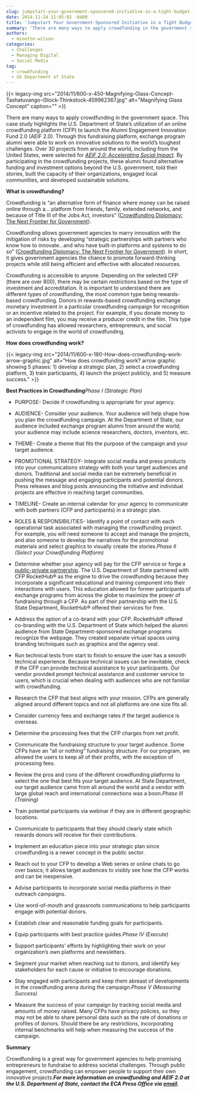 ```yaml
---
slug: jumpstart-your-government-sponsored-initiative-in-a-tight-budget-climate-try-crowdfunding
date: 2014-11-24 11:05:02 -0400
title: 'Jumpstart Your Government-Sponsored Initiative in a Tight Budget Climate: Try Crowdfunding'
summary: 'There are many ways to apply crowdfunding in the government space. This case study highlights the U.S. Department of State’s utilization of an online crowdfunding platform (CFP) to launch the Alumni Engagement Innovation Fund 2.0 (AEIF 2.0). Through this fundraising platform, exchange program alumni were able to work on innovative solutions to the world’s toughest'
authors:
  - minette-wilson
categories:
  - Challenges
  - Managing Digital
  - Social Media
tag:
  - crowdfunding
  - US Department of State
---
```


{{< legacy-img src="2014/11/600-x-450-Magnifying-Glass-Concept-Tashatuvango-iStock-Thinkstock-459962367.jpg" alt="Magnifying Glass Concept" caption="" >}} 

There are many ways to apply crowdfunding in the government space. This case study highlights the U.S. Department of State’s utilization of an online crowdfunding platform (CFP) to launch the Alumni Engagement Innovation Fund 2.0 (AEIF 2.0). Through this fundraising platform, exchange program alumni were able to work on innovative solutions to the world’s toughest challenges. Over 30 projects from around the world, including from the United States, were selected for [_AEIF 2.0: Accelerating Social Impact_](http://www.rockethub.com/projects/partner/socialimpact)_._ By participating in the crowdfunding projects, these alumni found alternative funding and investment options beyond the U.S. government, told their stories, built the capacity of their organizations, engaged local communities, and developed sustainable solutions.

**What is crowdfunding?**

Crowdfunding is “an alternative form of finance where money can be raised online through a… platform from friends, family, extended networks, and because of Title III of the Jobs Act, investors” ([Crowdfunding Diplomacy: The Next Frontier for Government](http://www.diplomaticourier.com/news/topics/diplomacy/2033-crowdfunding-diplomacy-the-next-frontier-for-government)).

Crowdfunding allows government agencies to marry innovation with the mitigation of risks by developing “strategic partnerships with partners who know how to innovate…and who have built-in platforms and systems to do so” ([Crowdfunding Diplomacy: The Next Frontier for Government](http://www.diplomaticourier.com/news/topics/diplomacy/2033-crowdfunding-diplomacy-the-next-frontier-for-government)). In short, it gives government agencies the chance to promote forward-thinking projects while still being efficient and effective with allocated resources.

Crowdfunding is accessible to anyone. Depending on the selected CFP (there are over 800), there may be certain restrictions based on the type of investment and accreditation. It is important to understand there are different types of crowdfunding, the most common type being rewards-based crowdfunding. Donors in rewards-based crowdfunding exchange monetary investment in a particular crowdfunding campaign for recognition or an incentive related to the project. For example, if you donate money to an independent film, you may receive a producer credit in the film. This type of crowdfunding has allowed researchers, entrepreneurs, and social activists to engage in the world of crowdfunding.

**How does crowdfunding work?**

{{< legacy-img src="2014/11/600-x-180-How-does-crowdfunding-work-arrow-graphic.jpg" alt="How does crowdfunding work? arrow graphic showing 5 phases: 1) develop a strategic plan, 2) select a crowdfunding platform, 3) train participants, 4) launch the project publicly, and 5) measure success." >}}

**Best Practices in Crowdfunding**_Phase I (Strategic Plan)_

  * PURPOSE- Decide if crowdfunding is appropriate for your agency.
  * AUDIENCE- Consider your audience. Your audience will help shape how you plan the crowdfunding campaign. At the Department of State, our audience included exchange program alumni from around the world; your audience may include science researchers, doctors, inventors, etc.
  * THEME- Create a theme that fits the purpose of the campaign and your target audience.
  * PROMOTIONAL STRATEGY- Integrate social media and press products into your communications strategy with both your target audiences and donors. Traditional and social media can be extremely beneficial in pushing the message and engaging participants and potential donors. Press releases and blog posts announcing the initiative and individual projects are effective in reaching target communities.
  * TIMELINE- Create an internal calendar for your agency to communicate with both partners (CFP and participants) in a strategic plan.
  * ROLES & RESPONSIBILITIES- Identify a point of contact with each operational task associated with managing the crowdfunding project. For example, you will need someone to accept and manage the projects, and also someone to develop the narratives for the promotional materials and select graphics to visually create the stories._Phase II (Select your Crowdfunding Platform)_

  * Determine whether your agency will pay for the CFP service or forge a [public-private partnership](http://eca.state.gov/about-bureau/partnering-eca). The U.S. Department of State partnered with CFP RocketHub® as the engine to drive the crowdfunding because they incorporate a significant educational and training component into their interactions with users. This education allowed for former participants of exchange programs from across the globe to maximize the power of fundraising through a CFP. As part of their partnership with the U.S. State Department, RocketHub® offered their services for free.
  * Address the option of a co-brand with your CFP. RocketHub® offered co-branding with the U.S. Department of State which helped the alumni audience from State Department-sponsored exchange programs recognize the webpage. They created separate virtual spaces using branding techniques such as graphics and the agency seal.
  * Run technical tests from start to finish to ensure the user has a smooth technical experience. Because technical issues can be inevitable, check if the CFP can provide technical assistance to your participants. Our vendor provided prompt technical assistance and customer service to users, which is crucial when dealing with audiences who are not familiar with crowdfunding.
  * Research the CFP that best aligns with your mission. CFPs are generally aligned around different topics and not all platforms are one size fits all.
  * Consider currency fees and exchange rates if the target audience is overseas.
  * Determine the processing fees that the CFP charges from net profit.
  * Communicate the fundraising structure to your target audience. Some CFPs have an “all or nothing” fundraising structure. For our program, we allowed the users to keep all of their profits, with the exception of processing fees.
  * Review the pros and cons of the different crowdfunding platforms to select the one that best fits your target audience. At State Department, our target audience came from all around the world and a vendor with large global reach and international connections was a boon._Phase III (Training)_

  * Train potential participants via webinar if they are in different geographic locations.
  * Communicate to participants that they should clearly state which rewards donors will receive for their contributions.
  * Implement an education piece into your strategic plan since crowdfunding is a newer concept in the public sector.
  * Reach out to your CFP to develop a Web series or online chats to go over basics; it allows target audiences to visibly see how the CFP works and can be inexpensive.
  * Advise participants to incorporate social media platforms in their outreach campaigns.
  * Use word-of-mouth and grassroots communications to help participants engage with potential donors.
  * Establish clear and reasonable funding goals for participants.
  * Equip participants with best practice guides._Phase IV (Execute)_

  * Support participants’ efforts by highlighting their work on your organization’s own platforms and newsletters.
  * Segment your market when reaching out to donors, and identify key stakeholders for each cause or initiative to encourage donations.
  * Stay engaged with participants and keep them abreast of developments in the crowdfunding arena during the campaign._Phase V (Measuring Success)_

  * Measure the success of your campaign by tracking social media and amounts of money raised. Many CFPs have privacy policies, so they may not be able to share personal data such as the rate of donations or profiles of donors. Should there be any restrictions, incorporating internal benchmarks will help when measuring the success of the campaign.

**Summary**

Crowdfunding is a great way for government agencies to help promising entrepreneurs to fundraise to address societal challenges. Through public engagement, crowdfunding can empower people to support their own innovative projects._**For more information on crowdfunding and AEIF 2.0 at the U.S. Department of State, contact the ECA Press Office via [email](mailto:ECA-Press@state.gov).**_